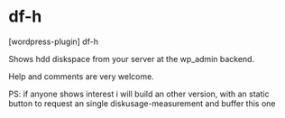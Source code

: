 df-h
====

[wordpress-plugin] df-h

Shows hdd diskspace from your server at the wp_admin backend.

Help and comments are very welcome.


PS: if anyone shows interest i will build an other version, with an static button to request an single diskusage-measurement and buffer this one



